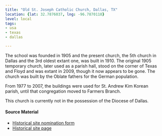 ```yaml
---
title: "Old St. Joseph Catholic Church, Dallas, TX"
location: {lat: 32.7876037, lng: -96.7870118}
level: local
tags:
- usa
- texas
- dallas

---
```



The school was founded in 1905 and the present church, the 5th church in Dallas and the 3rd oldest extant one, was built in 1910.  The original 1905 temporary church, later used as a parish hall, stood on the corner of Texas and Floyd and was extant in 2009, though it now appears to be gone.  The church was built by the Oblate fathers for the German population.

From 1977 to 2007, the buildings were used for St. Andrew Kim Korean parish, until that congregation moved to Farmers Branch.

This church is currently not in the possession of the Diocese of Dallas.

#### Source Material

* [Historical site nomination form](https://dallascityhall.com/departments/sustainabledevelopment/historicpreservation/HP%20Documents/Landmark%20Structures/St%20Josephs%20Catholic%20Church%20Landmark%20Nomination.pdf)
* [Historical site page](https://dallascityhall.com/departments/sustainabledevelopment/historicpreservation/Pages/St-Josephs-Catholic-Church-.aspx)





